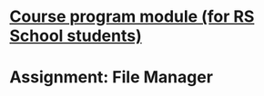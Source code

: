 # [Course program module (for RS School students)](https://github.com/rolling-scopes-school/tasks/blob/master/node/modules/nodejs-application/README.md)

# Assignment: File Manager

